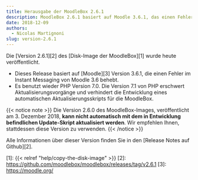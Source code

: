 ```yaml
---
title: Herausgabe der MoodleBox 2.6.1
description: MoodleBox 2.6.1 basiert auf Moodle 3.6.1, das einen Fehler im Instant Messaging von Moodle 3.6 behebt.
date: 2018-12-09
authors:
  - Nicolas Martignoni
slug: version-2.6.1
---
```


Die [Version 2.6.1][2] des [Disk-Image der MoodleBox][1] wurde heute veröffentlicht.

  - Dieses Release basiert auf [Moodle][3] Version 3.6.1, die einen Fehler im Instant Messaging von Moodle 3.6 behebt.
  - Es benutzt wieder PHP Version 7.0. Die Version 7.1 von PHP erschwert Aktualisierungsvorgänge und verhindert die Entwicklung eines automatischen Aktualisierungsskripts für die MoodleBox.

{{< notice note >}}
Die Version 2.6.0 des MoodleBox-Images, veröffentlicht am 3. Dezember 2018, __kann nicht automatisch mit dem in Entwicklung befindlichen Update-Skript aktualisiert werden__. Wir empfehlen Ihnen, stattdessen diese Version zu verwenden.
{{< /notice >}}

Alle Informationen über dieser Version finden Sie in den [Release Notes auf Github][2].

 [1]: {{< relref "help/copy-the-disk-image" >}}
 [2]: https://github.com/moodlebox/moodlebox/releases/tag/v2.6.1
 [3]: https://moodle.org/
